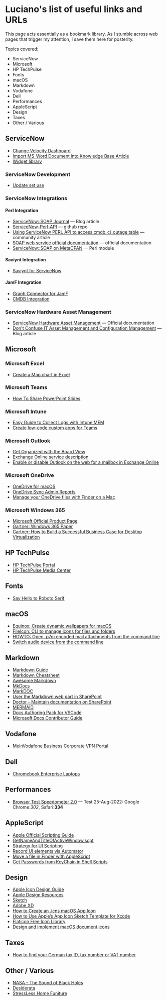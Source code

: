 # Luciano's list of useful links and URLs

This page acts essentially as a bookmark library.  As I stumble across web pages that trigger my attention, I save them here for posterity.

Topics covered:

* ServiceNow
* Microsoft
* HP TechPulse
* Fonts
* macOS
* Markdown
* Vodafone
* Dell
* Performances
* AppleScript
* Design
* Taxes
* Other / Various

## ServiceNow

* [Change Velocity Dashboard](https://accoprod.service-now.com/$pa_dashboard.do?sysparm_dashboard=dfd7ec1149d35010f877ebaecda567c0&sysparm_tab=37d7ec5149d35010f877ebaecda5676e&sysparm_cancelable=true&sysparm_editable=false&sysparm_active_panel=false)
* [Import MS-Word Document into Knowledge Base Article](https://docs.servicenow.com/bundle/rome-servicenow-platform/page/product/knowledge-management/task/import-word-platform.html)
* [Widget library](https://docs.servicenow.com/bundle/sandiego-servicenow-platform/page/build/service-portal/concept/widget-showcase.html)

### ServiceNow Development

* [Update set use](https://docs.servicenow.com/bundle/rome-application-development/page/build/system-update-sets/concept/update-set-procedures.html)

### ServiceNow Integrations

#### Perl Integration

* [ServiceNow::SOAP Journal](https://servicenowsoap.wordpress.com/category/perl/) &mdash; Blog article
* [ServiceNow-Perl-API](https://github.com/koukakaijin/ServiceNow-Perl-API) &mdash; github repo
* [Using ServiceNow PERL API to access cmdb_ci_outage table](https://community.servicenow.com/community?id=community_question&sys_id=790287e9db98dbc01dcaf3231f96197c) &mdash; community article
* [SOAP web service official documentation](https://docs.servicenow.com/bundle/sandiego-application-development/page/integrate/inbound-rest/concept/c_RESTAPI.html) &mdash; official documentation
* [ServiceNow::SOAP on MetaCPAN](https://metacpan.org/pod/ServiceNow::SOAP) &mdash; Perl module

#### Saviynt Integration

* [Saviynt for ServiceNow](https://saviynt.com/integrations/servicenow/)

#### JamF Integration

* [Graph Connector for JamF](https://docs.servicenow.com/bundle/sandiego-servicenow-platform/page/product/configuration-management/concept/cmdb-integration-jamf.html)
* [CMDB Integration](https://marketplace.jamf.com/details/servicenow-cmdb-integration)

### ServiceNow Hardware Asset Management

* [ServiceNow Hardware Asset Management](https://docs.servicenow.com/bundle/sandiego-it-asset-management/page/product/hardware-asset-management/reference/ham-landing-page.html) &mdash; Official documentation
* [Don't Confuse IT Asset Management and Configuration Management](https://www.provance.com/blog/dont-confuse-it-asset-management-and-configuration-management-ever/) &mdash; Blog article

## Microsoft

### Microsoft Excel

* [Create a Map chart in Excel](https://support.microsoft.com/en-us/office/create-a-map-chart-in-excel-f2cfed55-d622-42cd-8ec9-ec8a358b593b)

### Microsoft Teams

* [How To Share PowerPoint Slides](https://support.microsoft.com/en-us/office/share-powerpoint-slides-in-a-teams-meeting-fc5a5394-2159-419c-bc59-1f64c1f4e470)

### Microsoft Intune

* [Easy Guide to Collect Logs with Intune MEM](https://www.prajwaldesai.com/collect-logs-with-intune/#:~:text=Select%20the%20Windows%2010%20Device,Windows%2010%2FWindows%2011%20device.)
* [Create low-code custom apps for Teams](https://docs.microsoft.com/en-us/microsoftteams/platform/samples/teams-low-code-solutions)

### Microsoft Outlook

* [Get Organized with the Board View](https://support.microsoft.com/en-us/office/organize-things-your-way-with-the-calendar-board-view-611ef33f-7a13-4631-a597-b5657cc19085)
* [Exchange Online service description](https://docs.microsoft.com/en-us/office365/servicedescriptions/exchange-online-service-description/exchange-online-service-description#feature-availability-across-exchange-online-standalone-plans)
* [Enable or disable Outlook on the web for a mailbox in Exchange Online](https://docs.microsoft.com/en-us/exchange/recipients-in-exchange-online/manage-user-mailboxes/enable-or-disable-outlook-web-app)

### Microsoft OneDrive

* [OneDrive for macOS](https://techcommunity.microsoft.com/t5/microsoft-onedrive-blog/microsoft-works-to-ensure-a-great-onedrive-experience-on-apple/ba-p/2400803)
* [OneDrive Sync Admin Reports](https://techcommunity.microsoft.com/t5/microsoft-onedrive-blog/announcing-public-preview-of-onedrive-sync-admin-reports/ba-p/2303407)
* [Manage your OneDrive files with Finder on a Mac](https://www.umb.edu/it/admin_systems/onedrive/finder)

### Microsoft Windows 365

* [Microsoft Official Product Page](https://www.microsoft.com/en-us/windows-365/enterprise)
* [Gartner: Windows 365 Paper](https://www.gartner.com/doc/reprints?id=1-289L5LU5&ct=211129&st=sb)
* [Gartner: How to Build a Successful Business Case for Desktop Virtualization](https://www.gartner.com/en/documents/3986305)

## HP TechPulse

* [HP TechPulse Portal](https://www.hpdaas.com/)
* [HP TechPulse Media Center](https://hp.service-now.com/techpulse_kb?id=kb_article&sysparm_article=KB0012640)

## Fonts

* [Say Hello to Roboto Serif](https://material.io/blog/roboto-serif)

## macOS

* [Equinox: Create dynamic wallpapers for macOS](https://github.com/rlxone/Equinox)
* [FileIcon: CLI to manage icons for files and folders](https://github.com/mklement0/fileicon)
* [HOWTO: Open .p7m encoded mail attachments from the command line](https://andrea.brancatelli.it/tag/p7m/)
* [Switch audio device from the command line](https://github.com/deweller/switchaudio-osx)

## Markdown

* [Markdown Guide](https://www.markdownguide.org/getting-started/)
* [Markdown Cheatsheet](https://github.com/adam-p/markdown-here/wiki/Markdown-Cheatsheet)
* [Awesome Markdown](https://github.com/mundimark/awesome-markdown)
* [MkDocs](https://www.mkdocs.org)
* [MarkDOC](https://markdoc.io)
* [User the Markdown web part in SharePoint](https://support.microsoft.com/en-us/office/use-the-markdown-web-part-6d73c06d-2877-4bc9-988b-f2896016c50b)
* [Doctor - Maintain documentation on SharePoint](https://github.com/estruyf/doctor)
* [MERMAID](https://mermaid-js.github.io/mermaid/#/README)
* [Docs Authoring Pack for VSCode](https://docs.microsoft.com/en-us/contribute/how-to-write-docs-auth-pack)
* [Microsoft Docs Contributor Guide](https://docs.microsoft.com/en-us/contribute/)

## Vodafone

* [MeinVodafone Business Corporate VPN Portal](https://www.vodafone.de/business/services/cvpn/login)

## Dell

* [Chromebook Enterprise Laptops](https://www.dell.com/de-de/shop/dell-notebooks/sf/latitude-chromebook-enterprise#models-module)

## Performances

* [Browser Test Speedometer 2.0](https://browserbench.org/Speedometer2.0/) &mdash; Test 25-Aug-2022: Google Chrome:*302*, Safari:**334**

## AppleScript

* [Apple Official Scripting Guide](https://developer.apple.com/library/archive/documentation/LanguagesUtilities/Conceptual/MacAutomationScriptingGuide/index.html#//apple_ref/doc/uid/TP40016239-CH56-SW1)
* [GetNameAndTitleOfActiveWindow.scpt](https://gist.github.com/timpulver/4753750)
* [Strategy for UI Scripting](http://n8henrie.com/2013/03/a-strategy-for-ui-scripting-in-applescript/)
* [Record UI elements via Automator](https://stackoverflow.com/questions/3542826/applescript-editor-record-doesnt-work/18752770#18752770)
* [Move a file in Finder with AppleScript](https://stackoverflow.com/questions/14058061/move-a-file-in-finder-with-applescript)
* [Get Passwords from KeyChain in Shell Scripts](https://scriptingosx.com/2021/04/get-password-from-keychain-in-shell-scripts/)

## Design

* [Apple Icon Design Guide](https://developer.apple.com/design/human-interface-guidelines/foundations/app-icons/)
* [Apple Design Resources](https://developer.apple.com/design/resources/)
* [Sketch](https://www.sketch.com)
* [Adobe XD](https://www.adobe.com/products/xd.html)
* [How to Create an .icns macOS App Icon](https://gist.github.com/jamieweavis/b4c394607641e1280d447deed5fc85fc)
* [How to Use Apple’s App Icon Sketch Template for Xcode](https://medium.com/kennethlng/how-to-use-apples-app-icon-sketch-template-for-xcode-2a4458c75ac1)
* [Flaticon Free Icon Library](https://www.flaticon.com)
* [Design and implement macOS document icons](https://developer.apple.com/news/?id=5i6jlf4d)

## Taxes

* [How to find your German tax ID, tax number or VAT number](https://allaboutberlin.com/guides/german-tax-id-steuernummer)

## Other / Various

* [NASA - The Sound of Black Holes](https://www.nasa.gov/mission_pages/chandra/news/new-nasa-black-hole-sonifications-with-a-remix.html)
* [Desiderata](https://desiderata.com/desiderata.html)
* [StressLess Home Funiture](https://www.stressless.com/)

